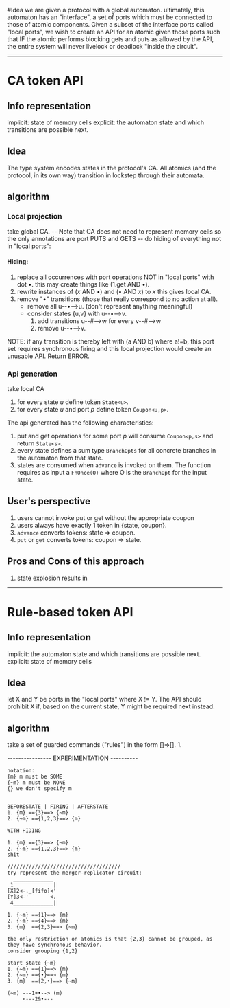 #Idea
we are given a protocol with a global automaton.
ultimately, this automaton has an "interface", a set of ports which must be 
connected to those of atomic components.
Given a subset of the interface ports called "local ports", we wish to create an
API for an atomic given those ports such that IF the atomic performs blocking
gets and puts as allowed by the API, the entire system will never livelock or 
deadlock "inside the circuit".

----------------------------
# CA token API
## Info representation
implicit: state of memory cells
explicit: the automaton state and which transitions are possible next.

## Idea
The type system encodes states in the protocol's CA.
All atomics (and the protocol, in its own way) transition in lockstep through
their automata. 

## algorithm
### Local projection
take global CA.
-- Note that CA does not need to represent memory cells so the
	only annotations are port PUTS and GETS
-- do hiding of everything not in "local ports":

#### Hiding:
1. replace all occurrences with port operations NOT in "local ports" with dot •.
	this may create things like (1.get AND •). 
2. rewrite instances of (_x_ AND •) and (• AND _x_) to _x_
this gives local CA.
3. remove "•" transitions (those that really correspond to no action at all).
	* remove all u--•-->u. (don't represent anything meaningful)
	* consider states {u,v} with u--•-->v.
		1. add transitions u--#-->w for every v--#-->w
		2. remove u--•-->v.

NOTE: if any transition is thereby left with (a AND b) where a!=b, this port set
requires synchronous firing and this local projection would create an unusable API.
Return ERROR.

### Api generation
take local CA
1. for every state _u_ define token `State<u>`.
2. for every state _u_ and port _p_ define token `Coupon<u,p>`.

The api generated has the following characteristics:
1. put and get operations for some port _p_ will consume `Coupon<p,s>` and return `State<s>`.
2. every state defines a sum type `BranchOpts` for all concrete branches in the
	automaton from that state.
2. states are consumed when `advance` is invoked on them. The function requires
	as input a `FnOnce(O)` where O is the `BranchOpt` for the input state.

## User's perspective
1. users cannot invoke put or get without the appropriate coupon
2. users always have exactly 1 token in {state, coupon}.
3. `advance` converts tokens: state => coupon.
4. `put` or `get` converts tokens: coupon => state.

## Pros and Cons of this approach
1. state explosion results in 

-------------------------------------------------------------------------

# Rule-based token API

## Info representation
implicit: the automaton state and which transitions are possible next.
explicit: state of memory cells

## Idea
let X and Y be ports in the "local ports" where X != Y.
The API should prohibit X if, based on the current state, Y might be required 
next instead.

## algorithm
take a set of guarded commands ("rules") in the form []=>[].
1. 

---------------- EXPERIMENTATION ----------
```
notation:
{m}	m must be SOME
{~m} m must be NONE
{} we don't specify m


BEFORESTATE | FIRING | AFTERSTATE
1. {m} =={3}==> {~m}
2. {~m} =={1,2,3}==> {m}

WITH HIDING

1. {m} =={3}==> {~m}
2. {~m} =={1,2,3}==> {m}
shit

/////////////////////////////////////
try represent the merger-replicator circuit:
  _____________
 1             |
[X]2<-._[fifo]<' 
[Y]3<-'       <.
 4_____________|
 
1. {~m} =={1}==> {m}
2. {~m} =={4}==> {m}
3. {m}  =={2,3}==> {~m}

the only restriction on atomics is that {2,3} cannot be grouped, as they have synchronous behavior.
consider grouping {1,2}

start state {~m}
1. {~m} =={1}==> {m}
2. {~m} =={•}==> {m}
3. {m}  =={2,•}==> {~m}

(~m) ---1+•--> (m)
     <---2&•---
```